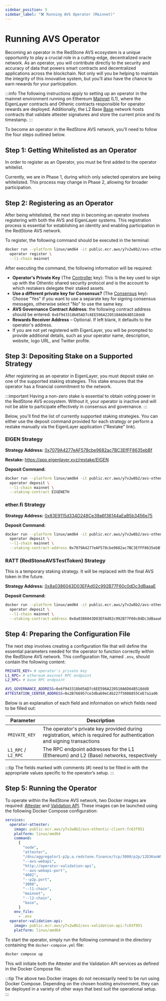 ```yaml
---
sidebar_position: 5
sidebar_label: "🛠️ Running AVS Operator (Mainnet)"
---
```


# Running AVS Operator

Becoming an operator in the RedStone AVS ecosystem is a unique opportunity to play a crucial role in a cutting-edge, decentralized oracle network.
As an operator, you will contribute directly to the security and accuracy of data that powers smart contracts and decentralized applications across the blockchain.
Not only will you be helping to maintain the integrity of this innovative system, but you’ll also have the chance to earn rewards for your participation.

:::info
The following instructions apply to setting up an operator in the mainnet environment running on Ethereum [Mainnet](https://etherscan.io/) (L1), where the EigenLayer contracts
and Othenic contracts responsible for operator rewards are deployed. Additionally, the L2 Base [Base](https://basescan.org/) network hosts contracts that validate attester signatures
and store the current price and its timestamp.
:::

To become an operator in the RedStone AVS network, you’ll need to follow the four steps outlined below.

## Step 1: Getting Whitelisted as an Operator

In order to register as an Operator, you must be first added to the operator whitelist.

Currently, we are in Phase 1, during which only selected operators are being whitelisted. This process may change in Phase 2, allowing for broader participation.

## Step 2: Registering as an Operator

After being whitelisted, the next step in becoming an operator involves registering with both the AVS and EigenLayer systems.
This registration process is essential for establishing an identity and enabling participation in the RedStone AVS network.

To register, the following command should be executed in the terminal:

```bash
docker run --platform linux/amd64 -it public.ecr.aws/y7v2w8b2/avs-othentic-client:fc63f951 \
  operator register \
  --l1-chain mainnet
```

After executing the command, the following information will be required:

- **Operator's Private Key** (The [Controller](https://docs.othentic.xyz/main/avs-framework/othentic-cli/operator-registration#controller-key-and-consensus-key) key): This is the key used to sign up with the Othentic shared security protocol and is the account to which restakers delegate their staked assets.
- **Use a different private key for Consensus?** (The [Consensus](https://docs.othentic.xyz/main/avs-framework/othentic-cli/operator-registration#controller-key-and-consensus-key) key): Choose "Yes" if you want to use a separate key for signing consensus messages, otherwise select "No" to use the same key.
- **AVS Governance Contract Address**: the following contract address should be entered: `0x6f943318b05AD7c6EE596A220510A6D64B518dd8`
- **Rewards Receiver Address** – Optional. If left blank, it defaults to the operator's address.
- If you are not yet registered with EigenLayer, you will be prompted to provide additional details, such as your operator name, description, website, logo URL, and Twitter profile.

## Step 3: Depositing Stake on a Supported Strategy

After registering as an operator in EigenLayer, you must deposit stake on one of the supported staking strategies.
This stake ensures that the operator has a financial commitment to the network.

:::important
Having a non-zero stake is essential to obtain voting power in the RedStone AVS ecosystem. Without it, your operator is inactive and will not be able to participate effectively in consensus and governance.
:::

Below, you'll find the list of currently supported staking strategies.
You can either use the deposit command provided for each strategy or perform a restake manually via the EigenLayer application ("Restake" link).

### EIGEN Strategy

**Strategy Address:** [0x7079A4277eAF578cbe9682ac7BC3EfFF8635ebBf](https://etherscan.io/address/0x7079A4277eAF578cbe9682ac7BC3EfFF8635ebBf)

**Restake:** https://app.eigenlayer.xyz/restake/EIGEN

**Deposit Command:**

```bash
docker run --platform linux/amd64 -it public.ecr.aws/y7v2w8b2/avs-othentic-client:fc63f951 \
  operator deposit \
  --l1-chain mainnet \
  --staking-contract EIGENETH
```

### ether.fi Strategy

**Strategy Address:** [0x83E9115d334D248Ce39a6f36144aEaB5b3456e75](https://etherscan.io/address/0x83E9115d334D248Ce39a6f36144aEaB5b3456e75)

**Deposit Command:**

```bash
docker run --platform linux/amd64 -it public.ecr.aws/y7v2w8b2/avs-othentic-client:fc63f951 \
  operator deposit \
  --l1-chain mainnet \
  --staking-contract-address 0x7079A4277eAF578cbe9682ac7BC3EfFF8635ebBf
```

### RATT (RedStoneAVSTestToken) Strategy

This is a temporary staking strategy. It will be replaced with the final AVS token in the future.

**Strategy Address:** [0x8a0386043D03EFAd02c992B77F60c0dDc3dBaaaE](https://etherscan.io/address/0x8a0386043D03EFAd02c992B77F60c0dDc3dBaaaE)

**Deposit Command:**

```bash
docker run --platform linux/amd64 -it public.ecr.aws/y7v2w8b2/avs-othentic-client:fc63f951 \
  operator deposit \
  --l1-chain mainnet \
  --staking-contract-address 0x8a0386043D03EFAd02c992B77F60c0dDc3dBaaaE
```

## Step 4: Preparing the Configuration File

The next step involves creating a configuration file that will define the essential parameters needed for the operator to function correctly within the RedStone AVS network.
This configuration file, named `.env`, should contain the following content:

```bash
PRIVATE_KEY= # operator's private key
L1_RPC= # ethereum mainnet RPC endpoint
L2_RPC= # base RPC endpoint

AVS_GOVERNANCE_ADDRESS=0x6f943318b05AD7c6EE596A220510A6D64B518dd8
ATTESTATION_CENTER_ADDRESS=0x2B766957ce3dbab9eC4b227f5086855CeE7a1ad6
```

Below is an explanation of each field and information on which fields need to be filled out:

| Parameter           | Description                                                                                                            |
| ------------------- | ---------------------------------------------------------------------------------------------------------------------- |
| `PRIVATE_KEY`       | The operator's private key provided during registration, which is required for authentication and signing transactions |
| `L1_RPC` / `L2_RPC` | The RPC endpoint addresses for the L1 (Ethereum) and L2 (Base) networks, respectively                                  |

:::tip
The fields marked with comments (#) need to be filled in with the appropriate values specific to the operator’s setup.
:::

## Step 5: Running the Operator

To operate within the RedStone AVS network, two Docker images are required: [Attester](/docs/avs/service-components#attester) and [Validation API](/docs/avs/service-components#validation-api).
These images can be launched using the following Docker Compose configuration:

```yaml
services:
  operator-attester:
    image: public.ecr.aws/y7v2w8b2/avs-othentic-client:fc63f951
    platform: linux/amd64
    command:
      [
        "node",
        "attester",
        "/dns/aggregator1-p2p.a.redstone.finance/tcp/3000/p2p/12D3KooWSBMPURmCU5B8nuXkUw1Tq26FuvDg5LsEcs4WX8dqAxWJ",
        "--avs-webapi",
        "http://operator-validation-api",
        "--avs-webapi-port",
        "4002",
        "--p2p.port",
        "3000",
        "--l1-chain",
        "mainnet",
        "--l2-chain",
        "base",
      ]
    env_file:
      - .env
  operator-validation-api:
    image: public.ecr.aws/y7v2w8b2/avs-validation-api:fc63f951
    platform: linux/amd64
```

To start the operator, simply run the following command in the directory containing the `docker-compose.yml` file:

```sh
docker compose up
```

This will initiate both the Attester and the Validation API services as defined in the Docker Compose file.

:::tip
The above two Docker images do not necessarily need to be run using Docker Compose.
Depending on the chosen hosting environment, they can be deployed in a variety of other ways that best suit the operational setup.
:::
